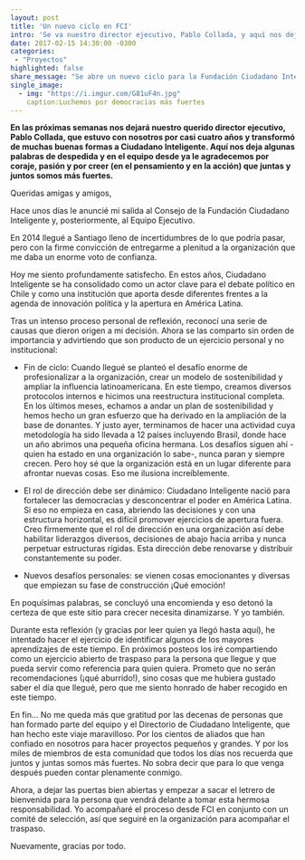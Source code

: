 ```yaml
---
layout: post
title: 'Un nuevo ciclo en FCI'
intro: 'Se va nuestro director ejecutivo, Pablo Collada, y aquí nos deja algunas palabras.' 
date: 2017-02-15 14:30:00 -0300
categories:
 - "Proyectos"
highlighted: false
share_message: "Se abre un nuevo ciclo para la Fundación Ciudadano Inteligente"
single_image:
  - img: "https://i.imgur.com/G81uF4n.jpg"
    caption:Luchemos por democracias más fuertes
---
```

**En las próximas semanas nos dejará nuestro querido director ejecutivo, Pablo Collada, que estuvo con nosotros por casi cuatro años y transformó de muchas buenas formas a Ciudadano Inteligente. Aquí nos deja algunas palabras de despedida y en el equipo desde ya le agradecemos por coraje, pasión y por creer (en el pensamiento y en la acción) que juntas y juntos somos más fuertes.**

Queridas amigas y amigos, 

Hace unos días le anuncié mi salida al Consejo de la Fundación Ciudadano Inteligente y, posteriormente, al Equipo Ejecutivo. 

En 2014 llegué a Santiago lleno de incertidumbres de lo que podría pasar, pero con la firme convicción de entregarme a plenitud a la organización que me daba un enorme voto de confianza. 

Hoy me siento profundamente satisfecho. En estos años, Ciudadano Inteligente se ha consolidado como un actor clave para el debate político en Chile y como una institución que aporta desde diferentes frentes a la agenda de innovación política y la apertura en América Latina. 

Tras un intenso proceso personal de reflexión, reconocí una serie de causas que dieron origen a mi decisión. Ahora se las comparto sin orden de importancia y advirtiendo que son producto de un ejercicio personal y no institucional: 

- Fin de ciclo: Cuando llegué se planteó el desafío enorme de profesionalizar a la organización, crear un modelo de sostenibilidad y ampliar la influencia latinoamericana. En este tiempo, creamos diversos protocolos internos e hicimos una reestructura institucional completa. En los últimos meses, echamos a andar un plan de sostenibilidad y hemos hecho un gran esfuerzo que ha derivado en la ampliación de la base de donantes. Y justo ayer, terminamos de hacer una actividad cuya metodología ha sido llevada a 12 países incluyendo Brasil, donde hace un año abrimos una pequeña oficina hermana. Los desafíos siguen ahí -quien ha estado en una organización lo sabe-, nunca paran y siempre crecen. Pero hoy sé que la organización está en un lugar diferente para afrontar nuevas cosas. Eso me ilusiona increíblemente.

- El rol de dirección debe ser dinámico: Ciudadano Inteligente nació para fortalecer las democracias y desconcentrar el poder en América Latina. Si eso no empieza en casa, abriendo las decisiones y con una estructura horizontal, es difícil promover ejercicios de apertura fuera. Creo firmemente que el rol de dirección en una organización así debe habilitar liderazgos diversos, decisiones de abajo hacia arriba y nunca perpetuar estructuras rígidas. Esta dirección debe renovarse y distribuir constantemente su poder.

- Nuevos desafíos personales: se vienen cosas emocionantes y diversas que empiezan su fase de construcción ¡Qué emoción!

En poquísimas palabras, se concluyó una encomienda y eso detonó la certeza de que este sitio para crecer necesita dinamizarse. Y yo también. 

Durante esta reflexión (y gracias por leer quien ya llegó hasta aquí), he intentado hacer el ejercicio de identificar algunos de los mayores aprendizajes de este tiempo. En próximos posteos los iré compartiendo como un ejercicio abierto de traspaso para la persona que llegue y que pueda servir como referencia para quien quiera. Prometo que no serán recomendaciones (¡qué aburrido!), sino cosas que me hubiera gustado saber el día que llegué, pero que me siento honrado de haber recogido en este tiempo. 

En fin... No me queda más que gratitud por las decenas de personas que han formado parte del equipo y el Directorio de Ciudadano Inteligente, que han hecho este viaje maravilloso. Por los cientos de aliados que han confiado en nosotros para hacer proyectos pequeños y grandes. Y por los miles de miembros de esta comunidad que todos los días nos recuerda que juntos y juntas somos más fuertes. No sobra decir que para lo que venga después pueden contar plenamente conmigo. 

Ahora, a dejar las puertas bien abiertas y empezar a sacar el letrero de bienvenida para la persona que vendrá delante a tomar esta hermosa responsabilidad. Yo acompañaré el proceso desde FCI en conjunto con un comité de selección, así que seguiré en la organización para acompañar el traspaso.  

Nuevamente, gracias por todo.
